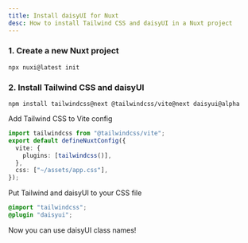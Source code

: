 ```yaml
---
title: Install daisyUI for Nuxt
desc: How to install Tailwind CSS and daisyUI in a Nuxt project
---
```


### 1. Create a new Nuxt project

```:Terminal
npx nuxi@latest init
```

### 2. Install Tailwind CSS and daisyUI

```:Terminal
npm install tailwindcss@next @tailwindcss/vite@next daisyui@alpha
```

Add Tailwind CSS to Vite config

```js:nuxt.config.ts
import tailwindcss from "@tailwindcss/vite";
export default defineNuxtConfig({
  vite: {
    plugins: [tailwindcss()],
  },
  css: ["~/assets/app.css"],
});
```

Put Tailwind and daisyUI to your CSS file
  
```postcss:assets/app.css
@import "tailwindcss";
@plugin "daisyui";
```

Now you can use daisyUI class names!
